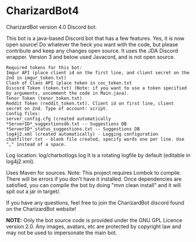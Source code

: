 # CharizardBot4
CharizardBot version 4.0 Discord bot. 

This bot is a java-based Discord bot that has a few features. Yes, it is now open source! Do whatever the heck you want with the code, but please contribute and keep any changes open source.
It uses the JDA Discord wrapper. Version 3 and below used Javacord, and is not open source.
```
Required tokens for this bot:
Imgur API (place client id on the first line, and client secret on the 2nd in imgur_token.txt)
Clash of Clans API (place token in coc_token.txt
Discord Token (token.txt) (Note: if you want to use a token specified by arguments, uncomment the code in Main.java).
Tenor Token (tenor_token.txt)
Reddit Token (reddit_token.txt). Client id on first line, client secret on 2nd. Type of account: script.
Config files:
server_config.cfg (created automatically
*ServerID*_suggestionsdb.txt -- Suggestions DB
*ServerID*_status_suggestions.txt -- Suggestions DB
log4j2.xml (created automatically) - Logging configuration
chatfilter.txt - blank file created, specify words one per line. Use "," instead of a space.
```
Log location: log/charbotlogs.log It is a rotating logfile by default (editable in log4j2.xml).

Uses Maven for sources.
Note: This project requires Lombok to compile. There will be errors if you don't have it installed.
Once dependencies are satisfied, you can compile the bot by doing "mvn clean install" and it will spit out a jar in target/.

If you have any questions, feel free to join the CharizardBot discord found on the CharizardBot website!

**NOTE:**
Only the bot source code is provided under the GNU GPL Licence version 2.0.
Any images, avatars, etc are protected by copyright law and may not be used to impersonate the main bot.